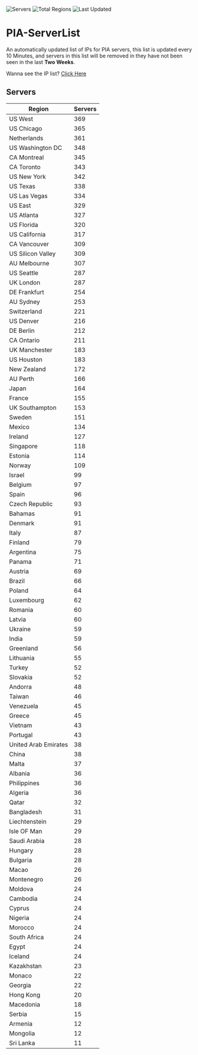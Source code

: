 ![Servers](https://img.shields.io/badge/Servers-11,921-darkgreen)
![Total Regions](https://img.shields.io/badge/Total_Regions-97-darkgreen)
![Last Updated](https://img.shields.io/badge/Last_Updated-December_15_2024_19:31_EST-darkgreen)

# PIA-ServerList
An automatically updated list of IPs for PIA servers, this list is updated every 10 Minutes, and servers in this list will be removed in they have not been seen in the last **Two Weeks**.

Wanna see the IP list? [Click Here](./servers.json)

## Servers
| Region               | Servers |
|----------------------|---------|
| US West | 369 |
| US Chicago | 365 |
| Netherlands | 361 |
| US Washington DC | 348 |
| CA Montreal | 345 |
| CA Toronto | 343 |
| US New York | 342 |
| US Texas | 338 |
| US Las Vegas | 334 |
| US East | 329 |
| US Atlanta | 327 |
| US Florida | 320 |
| US California | 317 |
| CA Vancouver | 309 |
| US Silicon Valley | 309 |
| AU Melbourne | 307 |
| US Seattle | 287 |
| UK London | 287 |
| DE Frankfurt | 254 |
| AU Sydney | 253 |
| Switzerland | 221 |
| US Denver | 216 |
| DE Berlin | 212 |
| CA Ontario | 211 |
| UK Manchester | 183 |
| US Houston | 183 |
| New Zealand | 172 |
| AU Perth | 166 |
| Japan | 164 |
| France | 155 |
| UK Southampton | 153 |
| Sweden | 151 |
| Mexico | 134 |
| Ireland | 127 |
| Singapore | 118 |
| Estonia | 114 |
| Norway | 109 |
| Israel | 99 |
| Belgium | 97 |
| Spain | 96 |
| Czech Republic | 93 |
| Bahamas | 91 |
| Denmark | 91 |
| Italy | 87 |
| Finland | 79 |
| Argentina | 75 |
| Panama | 71 |
| Austria | 69 |
| Brazil | 66 |
| Poland | 64 |
| Luxembourg | 62 |
| Romania | 60 |
| Latvia | 60 |
| Ukraine | 59 |
| India | 59 |
| Greenland | 56 |
| Lithuania | 55 |
| Turkey | 52 |
| Slovakia | 52 |
| Andorra | 48 |
| Taiwan | 46 |
| Venezuela | 45 |
| Greece | 45 |
| Vietnam | 43 |
| Portugal | 43 |
| United Arab Emirates | 38 |
| China | 38 |
| Malta | 37 |
| Albania | 36 |
| Philippines | 36 |
| Algeria | 36 |
| Qatar | 32 |
| Bangladesh | 31 |
| Liechtenstein | 29 |
| Isle OF Man | 29 |
| Saudi Arabia | 28 |
| Hungary | 28 |
| Bulgaria | 28 |
| Macao | 26 |
| Montenegro | 26 |
| Moldova | 24 |
| Cambodia | 24 |
| Cyprus | 24 |
| Nigeria | 24 |
| Morocco | 24 |
| South Africa | 24 |
| Egypt | 24 |
| Iceland | 24 |
| Kazakhstan | 23 |
| Monaco | 22 |
| Georgia | 22 |
| Hong Kong | 20 |
| Macedonia | 18 |
| Serbia | 15 |
| Armenia | 12 |
| Mongolia | 12 |
| Sri Lanka | 11 |